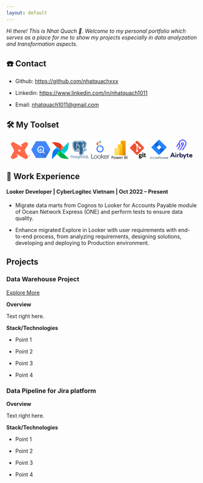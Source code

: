 ```yaml
---
layout: default
---
```


_Hi there! This is Nhat Quach 👋. Welcome to my personal portfolio which serves as a place for me to show my projects especially in data analyzation and transformation aspects._


## ☎️ Contact

* Github: https://github.com/nhatquachxxx

* Linkedin: https://www.linkedin.com/in/nhatquach1011

* Email: nhatquach1011@gmail.com


## 🛠️ My Toolset

<p align="center">
    <img src="pictures\dbt.png" width="50" />
    <img src="pictures\google_bigquery.png" width="50" />
    <img src="pictures\airflow.png" width="45" />
    <img src="pictures\postgres.png" width="50" />
    <img src="pictures\looker.png" width="50" />
    <img src="pictures\power_bi.png" width="43" />
    <img src="pictures\git.png" width="50" />
    <img src="pictures\jira.png" width="50" />
    <img src="pictures\airbyte.png" width="60" />
</p>


## 🏢 Work Experience

#### Looker Developer | CyberLogitec Vietnam | Oct 2022 – Present

* Migrate data marts from Cognos to Looker for Accounts Payable module of Ocean Network Express (ONE) and perform tests to ensure data quality.

* Enhance migrated Explore in Looker with user requirements with end-to-end process, from analyzing requirements, designing solutions, developing and deploying to Production environment.


## Projects

### Data Warehouse Project 

<a href="https://github.com/nhatquachxxx/data-warehouse-course" target="_blank">Explore More
</a>

**Overview**

Text right here.

**Stack/Technologies**

* Point 1

* Point 2

* Point 3

* Point 4

### Data Pipeline for Jira platform

**Overview**

Text right here.

**Stack/Technologies**

* Point 1

* Point 2

* Point 3

* Point 4